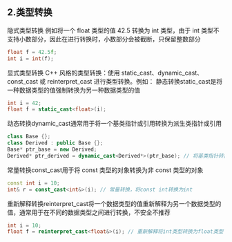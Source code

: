 
## 2.类型转换
隐式类型转换
例如将一个 float 类型的值 42.5 转换为 int 类型，由于 int 类型不支持小数部分，因此在进行转换时，小数部分会被截断，只保留整数部分
```c++
float f = 42.5f;
int i = int(f);
```

显式类型转换
C++ 风格的类型转换：使用 static_cast、dynamic_cast、const_cast 或 reinterpret_cast 进行类型转换。例如：
静态转换static_cast是将一种数据类型的值强制转换为另一种数据类型的值
```c++
int i = 42;
float f = static_cast<float>(i);
```
动态转换dynamic_cast通常用于将一个基类指针或引用转换为派生类指针或引用
```c++
class Base {};
class Derived : public Base {};
Base* ptr_base = new Derived;
Derived* ptr_derived = dynamic_cast<Derived*>(ptr_base); // 将基类指针转换为派生类指针
```
常量转换const_cast用于将 const 类型的对象转换为非 const 类型的对象
```c++
const int i = 10;
int& r = const_cast<int&>(i); // 常量转换，将const int转换为int
```
重新解释转换reinterpret_cast将一个数据类型的值重新解释为另一个数据类型的值，通常用于在不同的数据类型之间进行转换，不安全不推荐
```c++
int i = 10;
float f = reinterpret_cast<float&>(i); // 重新解释将int类型转换为float类型
```
